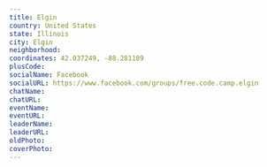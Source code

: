 ```yaml
---
title: Elgin
country: United States
state: Illinois
city: Elgin
neighborhood: 
coordinates: 42.037249, -88.281189
plusCode:
socialName: Facebook
socialURL: https://www.facebook.com/groups/free.code.camp.elgin
chatName:
chatURL:
eventName:
eventURL:
leaderName:
leaderURL:
oldPhoto: 
coverPhoto:
---
```

